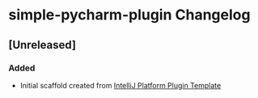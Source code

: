 <!-- Keep a Changelog guide -> https://keepachangelog.com -->

# simple-pycharm-plugin Changelog

## [Unreleased]
### Added
- Initial scaffold created from [IntelliJ Platform Plugin Template](https://github.com/JetBrains/intellij-platform-plugin-template)
